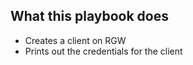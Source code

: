 ## What this playbook does
* Creates a client on RGW 
* Prints out the credentials for the client


